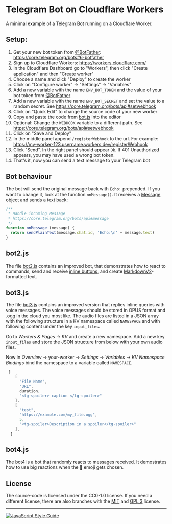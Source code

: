 # Telegram Bot on Cloudflare Workers

A minimal example of a Telegram Bot running on a Cloudflare Worker.

## Setup:

1. Get your new bot token from [@BotFather](https://t.me/botfather): https://core.telegram.org/bots#6-botfather
2. Sign up to Cloudflare Workers: https://workers.cloudflare.com/
3. In the Cloudflare Dashboard go to "Workers", then click "Create application" and then "Create worker"
4. Choose a name and click "Deploy" to create the worker
5. Click on "Configure worker" -> "Settings" -> "Variables"
6. Add a new variable with the name `ENV_BOT_TOKEN` and the value of your bot token from [@BotFather](https://t.me/botfather)
7. Add a new variable with the name `ENV_BOT_SECRET` and set the value to a random secret. See https://core.telegram.org/bots/api#setwebhook
8. Click on "Quick Edit" to change the source code of your new worker
9. Copy and paste the code from [bot.js](bot.js) into the editor
10. Optional: Change the `WEBHOOK` variable to a different path. See https://core.telegram.org/bots/api#setwebhook
11. Click on "Save and Deploy"
12. In the middle panel append `/registerWebhook` to the url. For example: https://my-worker-123.username.workers.dev/registerWebhook
13. Click "Send". In the right panel should appear `Ok`. If 401 Unauthorized appears, you may have used a wrong bot token.
14. That's it, now you can send a text message to your Telegram bot

## Bot behaviour

The bot will send the original message back with `Echo:` prepended.
If you want to change it, look at the function `onMessage()`. It receives a [Message](https://core.telegram.org/bots/api#message) object and sends a text back:

```javascript
/**
 * Handle incoming Message
 * https://core.telegram.org/bots/api#message
 */
function onMessage (message) {
  return sendPlainText(message.chat.id, 'Echo:\n' + message.text)
}
```

## bot2.js

The file [bot2.js](bot2.js) contains an improved bot, that demonstrates how to react to commands,
send and receive [inline buttons](https://core.telegram.org/bots/api#inlinekeyboardbutton),
and create [MarkdownV2](https://core.telegram.org/bots/api#markdownv2-style)-formatted text.

## bot3.js

The file [bot3.js](bot3.js) contains an improved version that replies inline queries with voice messages.
The voice messages should be stored in OPUS format and .ogg in the cloud you most like.
The audio files are listed in a JSON array with the following structure in a KV namespace called `NAMESPACE` and with following content under the key `input_files`.

Go to *Workers & Pages* -> *KV* and create a new namespace. Add a new key `input_files` and store the JSON structure from below with your own audio files.

Now in *Overview* -> your-worker -> *Settings* -> *Variables* -> *KV Namespace Bindings* bind the namespace to a variable called `NAMESPACE`.

```javascript
 [
    [
      "File Name",
      "URL",
      duration,
      "<tg-spoiler> caption </tg-spoiler>"
    ],
    [
      "test",
      "https://example.com/my_file.ogg",
      5,
      "<tg-spoiler>Description in a spoiler</tg-spoiler>"
    ],
  ]
```
## bot4.js
The bot4 is a bot that randomly reacts to messages received. It demostrates how to use big reactions when the 🎉 emoji gets chosen.


## License

The source-code is licensed under the CC0-1.0 license. If you need a different license, there are also branches with the [MIT](https://github.com/cvzi/telegram-bot-cloudflare/tree/mit) and [GPL 3](https://github.com/cvzi/telegram-bot-cloudflare/tree/gnu-gpl-v3-or-later) license.

---
[![JavaScript Style Guide](https://cdn.rawgit.com/standard/standard/master/badge.svg)](https://github.com/standard/standard)
